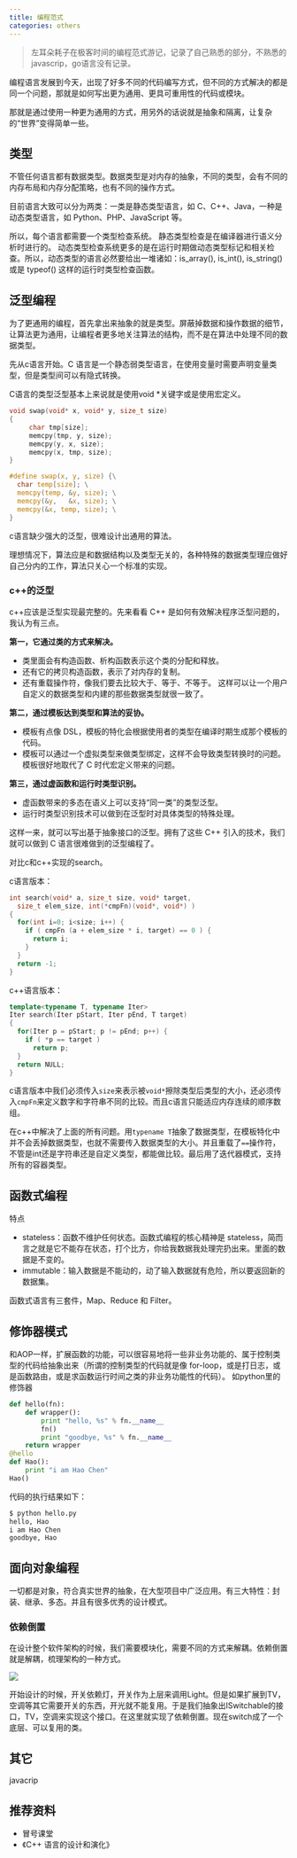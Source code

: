 ```yaml
---
title: 编程范式
categories: others
---
```

>左耳朵耗子在极客时间的编程范式游记，记录了自己熟悉的部分，不熟悉的javascrip，go语言没有记录。

编程语言发展到今天，出现了好多不同的代码编写方式，但不同的方式解决的都是同一个问题，那就是如何写出更为通用、更具可重用性的代码或模块。

那就是通过使用一种更为通用的方式，用另外的话说就是抽象和隔离，让复杂的“世界”变得简单一些。

## 类型

不管任何语言都有数据类型。数据类型是对内存的抽象，不同的类型，会有不同的内存布局和内存分配策略，也有不同的操作方式。

目前语言大致可以分为两类：一类是静态类型语言，如 C、C++、Java，一种是动态类型语言，如 Python、PHP、JavaScript 等。

所以，每个语言都需要一个类型检查系统。
静态类型检查是在编译器进行语义分析时进行的。
动态类型检查系统更多的是在运行时期做动态类型标记和相关检查。所以，动态类型的语言必然要给出一堆诸如：is_array(), is_int(), is_string() 或是 typeof() 这样的运行时类型检查函数。


## 泛型编程

为了更通用的编程，首先拿出来抽象的就是类型。屏蔽掉数据和操作数据的细节，让算法更为通用，让编程者更多地关注算法的结构，而不是在算法中处理不同的数据类型。

先从c语言开始。C 语言是一个静态弱类型语言，在使用变量时需要声明变量类型，但是类型间可以有隐式转换。

C语言的类型泛型基本上来说就是使用void *关键字或是使用宏定义。

```c
void swap(void* x, void* y, size_t size)
{
     char tmp[size];
     memcpy(tmp, y, size);
     memcpy(y, x, size);
     memcpy(x, tmp, size);
}

#define swap(x, y, size) {\
  char temp[size]; \
  memcpy(temp, &y, size); \
  memcpy(&y,   &x, size); \
  memcpy(&x, temp, size); \
}
```
c语言缺少强大的泛型，很难设计出通用的算法。

理想情况下，算法应是和数据结构以及类型无关的，各种特殊的数据类型理应做好自己分内的工作，算法只关心一个标准的实现。

### c++的泛型
c++应该是泛型实现最完整的。先来看看 C++ 是如何有效解决程序泛型问题的，我认为有三点。

**第一，它通过类的方式来解决。**
- 类里面会有构造函数、析构函数表示这个类的分配和释放。
- 还有它的拷贝构造函数，表示了对内存的复制。
- 还有重载操作符，像我们要去比较大于、等于、不等于。
这样可以让一个用户自定义的数据类型和内建的那些数据类型就很一致了。

**第二，通过模板达到类型和算法的妥协。**
- 模板有点像 DSL，模板的特化会根据使用者的类型在编译时期生成那个模板的代码。
- 模板可以通过一个虚拟类型来做类型绑定，这样不会导致类型转换时的问题。
模板很好地取代了 C 时代宏定义带来的问题。

**第三，通过虚函数和运行时类型识别。**
- 虚函数带来的多态在语义上可以支持“同一类”的类型泛型。
- 运行时类型识别技术可以做到在泛型时对具体类型的特殊处理。

这样一来，就可以写出基于抽象接口的泛型。拥有了这些 C++ 引入的技术，我们就可以做到 C 语言很难做到的泛型编程了。

对比c和c++实现的search。

c语言版本：
```c
int search(void* a, size_t size, void* target, 
  size_t elem_size, int(*cmpFn)(void*, void*) )
{
  for(int i=0; i<size; i++) {
    if ( cmpFn (a + elem_size * i, target) == 0 ) {
      return i;
    }
  }
  return -1;
}
```
c++语言版本：
```c++
template<typename T, typename Iter>
Iter search(Iter pStart, Iter pEnd, T target) 
{
  for(Iter p = pStart; p != pEnd; p++) {
    if ( *p == target ) 
      return p;
  }
  return NULL;
}
```

c语言版本中我们必须传入`size`来表示被`void*`擦除类型后类型的大小，还必须传入`cmpFn`来定义数字和字符串不同的比较。而且c语言只能适应内存连续的顺序数组。

在c++中解决了上面的所有问题。用`typename T`抽象了数据类型，在模板特化中并不会丢掉数据类型，也就不需要传入数据类型的大小。并且重载了`==`操作符，不管是int还是字符串还是自定义类型，都能做比较。最后用了迭代器模式，支持所有的容器类型。

## 函数式编程

特点
- stateless：函数不维护任何状态。函数式编程的核心精神是 stateless，简而言之就是它不能存在状态，打个比方，你给我数据我处理完扔出来。里面的数据是不变的。
- immutable：输入数据是不能动的，动了输入数据就有危险，所以要返回新的数据集。

函数式语言有三套件，Map、Reduce 和 Filter。

## 修饰器模式

和AOP一样，扩展函数的功能，可以很容易地将一些非业务功能的、属于控制类型的代码给抽象出来（所谓的控制类型的代码就是像 for-loop，或是打日志，或是函数路由，或是求函数运行时间之类的非业务功能性的代码）。
如python里的修饰器
```python
def hello(fn):
    def wrapper():
        print "hello, %s" % fn.__name__
        fn()
        print "goodbye, %s" % fn.__name__
    return wrapper 
@hello
def Hao():
    print "i am Hao Chen" 
Hao()
```

代码的执行结果如下：

```bash
$ python hello.py
hello, Hao
i am Hao Chen
goodbye, Hao
```

## 面向对象编程
一切都是对象，符合真实世界的抽象，在大型项目中广泛应用。有三大特性：封装、继承、多态。并且有很多优秀的设计模式。

### 依赖倒置

在设计整个软件架构的时候，我们需要模块化，需要不同的方式来解耦。依赖倒置就是解耦，梳理架构的一种方式。

![](/assets/0417_1.png)

开始设计的时候，开关依赖灯，开关作为上层来调用Light。但是如果扩展到TV，空调等其它需要开关的东西，开光就不能复用。于是我们抽象出ISwitchable的接口，TV，空调来实现这个接口。在这里就实现了依赖倒置。现在switch成了一个底层、可以复用的类。

## 其它

javacrip
## 推荐资料
- 冒号课堂
- 《C++ 语言的设计和演化》